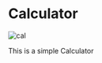 # Calculator
![cal](https://cloud.githubusercontent.com/assets/24828887/22173510/0150d8ae-dff0-11e6-894a-3aeaf5cf9e08.png)


This is a simple Calculator 
